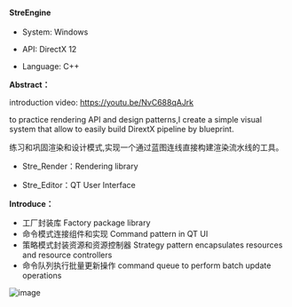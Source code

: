#### StreEngine



- System: Windows

- API: DirectX 12

- Language: C++



**Abstract：**


introduction video: https://youtu.be/NvC688qAJrk


to practice rendering API and design patterns,I create a simple visual system that allow to easily build DirextX pipeline by blueprint. 

练习和巩固渲染和设计模式,实现一个通过蓝图连线直接构建渲染流水线的工具。


- Stre_Render：Rendering library

- Stre_Editor：QT User Interface


**Introduce：**

- 工厂封装库   Factory package library
- 命令模式连接组件和实现  Command pattern in QT UI
- 策略模式封装资源和资源控制器  Strategy pattern encapsulates resources and resource controllers
- 命令队列执行批量更新操作  command queue to perform batch update operations

![image](https://user-images.githubusercontent.com/55373014/207652778-12195125-259a-4495-9bba-f59bcea188c4.png)



